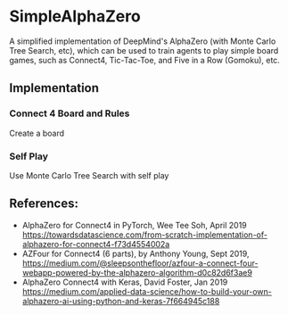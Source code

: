 # SimpleAlphaZero
A simplified implementation of DeepMind's AlphaZero (with Monte Carlo Tree Search, etc), which can be used to train agents to play simple board games, such as Connect4, Tic-Tac-Toe, and Five in a Row (Gomoku), etc.

## Implementation

### Connect 4 Board and Rules
Create a board

### Self Play
Use Monte Carlo Tree Search with self play

## References:
- AlphaZero for Connect4 in PyTorch, Wee Tee Soh, April 2019 https://towardsdatascience.com/from-scratch-implementation-of-alphazero-for-connect4-f73d4554002a
- AZFour for Connect4 (6 parts), by Anthony Young, Sept 2019, https://medium.com/@sleepsonthefloor/azfour-a-connect-four-webapp-powered-by-the-alphazero-algorithm-d0c82d6f3ae9
- AlphaZero Connect4 with Keras, David Foster, Jan 2019 https://medium.com/applied-data-science/how-to-build-your-own-alphazero-ai-using-python-and-keras-7f664945c188
